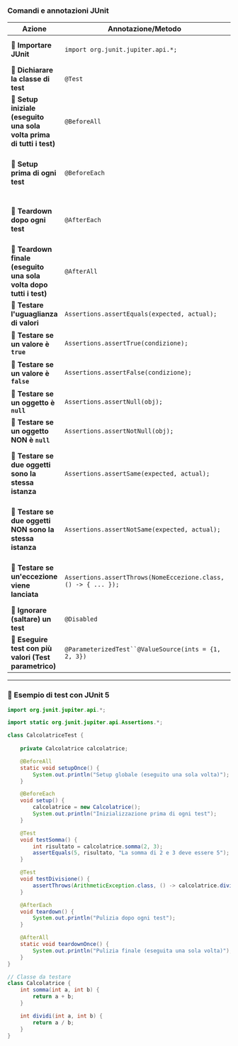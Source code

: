 ### Comandi e annotazioni JUnit

|**Azione**|**Annotazione/Metodo**|**Descrizione**|
|---|---|---|
|**🔹 Importare JUnit**|`import org.junit.jupiter.api.*;`|Importa le classi di JUnit 5.|
|**🔹 Dichiarare la classe di test**|`@Test`|Indica che il metodo è un test.|
|**🔹 Setup iniziale (eseguito una sola volta prima di tutti i test)**|`@BeforeAll`|Metodo statico eseguito una volta prima di tutti i test.|
|**🔹 Setup prima di ogni test**|`@BeforeEach`|Eseguito prima di ogni test per inizializzare lo stato.|
|**🔹 Teardown dopo ogni test**|`@AfterEach`|Eseguito dopo ogni test per pulire lo stato.|
|**🔹 Teardown finale (eseguito una sola volta dopo tutti i test)**|`@AfterAll`|Metodo statico eseguito una volta dopo tutti i test.|
|**🔹 Testare l'uguaglianza di valori**|`Assertions.assertEquals(expected, actual);`|Controlla se `expected == actual`.|
|**🔹 Testare se un valore è `true`**|`Assertions.assertTrue(condizione);`|Controlla se la condizione è vera.|
|**🔹 Testare se un valore è `false`**|`Assertions.assertFalse(condizione);`|Controlla se la condizione è falsa.|
|**🔹 Testare se un oggetto è `null`**|`Assertions.assertNull(obj);`|Controlla se l'oggetto è nullo.|
|**🔹 Testare se un oggetto NON è `null`**|`Assertions.assertNotNull(obj);`|Controlla se l'oggetto non è nullo.|
|**🔹 Testare se due oggetti sono la stessa istanza**|`Assertions.assertSame(expected, actual);`|Controlla se i due riferimenti puntano allo stesso oggetto.|
|**🔹 Testare se due oggetti NON sono la stessa istanza**|`Assertions.assertNotSame(expected, actual);`|Controlla se i due riferimenti puntano a oggetti diversi.|
|**🔹 Testare se un'eccezione viene lanciata**|`Assertions.assertThrows(NomeEccezione.class, () -> { ... });`|Verifica se viene lanciata un'eccezione specifica.|
|**🔹 Ignorare (saltare) un test**|`@Disabled`|Il test non verrà eseguito.|
|**🔹 Eseguire test con più valori (Test parametrico)**|`@ParameterizedTest``@ValueSource(ints = {1, 2, 3})`|Permette di eseguire il test con valori diversi.|

---

### **📌 Esempio di test con JUnit 5**

```java
import org.junit.jupiter.api.*;

import static org.junit.jupiter.api.Assertions.*;

class CalcolatriceTest {
    
    private Calcolatrice calcolatrice;

    @BeforeAll
    static void setupOnce() {
        System.out.println("Setup globale (eseguito una sola volta)");
    }

    @BeforeEach
    void setup() {
        calcolatrice = new Calcolatrice();
        System.out.println("Inizializzazione prima di ogni test");
    }

    @Test
    void testSomma() {
        int risultato = calcolatrice.somma(2, 3);
        assertEquals(5, risultato, "La somma di 2 e 3 deve essere 5");
    }

    @Test
    void testDivisione() {
        assertThrows(ArithmeticException.class, () -> calcolatrice.dividi(10, 0), "Deve lanciare un'eccezione se si divide per zero");
    }

    @AfterEach
    void teardown() {
        System.out.println("Pulizia dopo ogni test");
    }

    @AfterAll
    static void teardownOnce() {
        System.out.println("Pulizia finale (eseguita una sola volta)");
    }
}

// Classe da testare
class Calcolatrice {
    int somma(int a, int b) {
        return a + b;
    }

    int dividi(int a, int b) {
        return a / b;
    }
}
```
